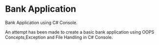 # Bank Application
Bank Application using C# Console.

An attempt has been made to create a basic bank application using OOPS Concepts,Exception and File Handling in C# Console.
